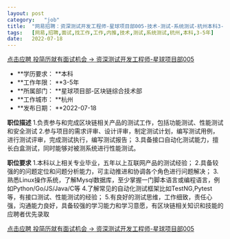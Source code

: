 ```yaml
---
layout:	post
category:	"job"
title:	"网易招聘：资深测试开发工程师-星球项目部005-技术-测试-系统测试-杭州本科3-5年"
tags:	[网易,招聘,面试,找工作,工作,内推,技术,测试,系统测试,杭州,本科,3-5年]
date:	2022-07-18
---
```


[点击应聘 投简历就有面试机会 -> 资深测试开发工程师-星球项目部005](http://mobile.bole.netease.com/bole/boleDetail?id=39295&employeeId=346f03c3cda5f04c&key=all)



- **学历要求： **本科
- **工作年限： **3-5年
- **所属部门： **星球项目部-区块链综合技术部
- **工作城市： **杭州
- **发布日期： **2022-07-18



**职位描述**
1.负责参与和完成区块链相关产品的测试工作，包括功能测试、性能测试和安全测试 
2.参与项目的需求评审、设计评审，制定测试计划，编写测试用例，进行测试评审，完成测试执行，编写测试报告； 
3.具备接口自动化测试能力，擅长白盒测试，同时能够对被测系统进行性能测试。 



**职位要求**
1.本科以上相关专业毕业，五年以上互联网产品的测试经验； 
2.具备较强的的问题定位和问题分析能力，可主动推进和协调各个角色进行问题解决； 
3.熟悉Linux操作系统，了解Mysql数据库，至少掌握一门脚本语言或编程语言，例如Python/Go/JS/Java/C等 
4.了解常见的自动化测试框架比如TestNG,Pytest等，有接口测试、性能测试的经验； 
5.有良好的测试思维，工作细致，责任心强，沟通能力良好，具备较强的学习能力和学习意愿，有区块链相关知识和技能的应聘者优先录取



[点击应聘 投简历就有面试机会 -> 资深测试开发工程师-星球项目部005](http://mobile.bole.netease.com/bole/boleDetail?id=39295&employeeId=346f03c3cda5f04c&key=all)